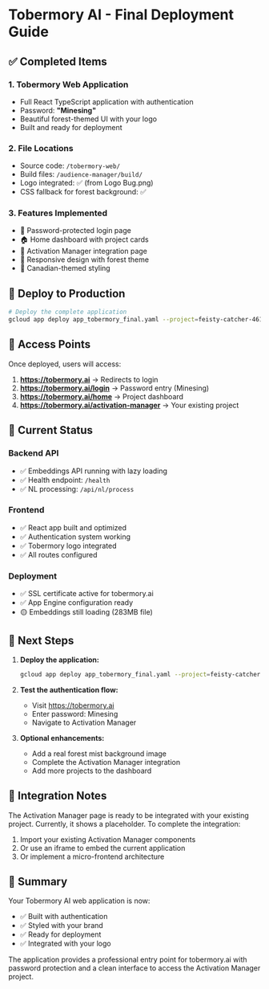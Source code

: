 # Tobermory AI - Final Deployment Guide

## ✅ Completed Items

### 1. **Tobermory Web Application**
- Full React TypeScript application with authentication
- Password: **"Minesing"**
- Beautiful forest-themed UI with your logo
- Built and ready for deployment

### 2. **File Locations**
- Source code: `/tobermory-web/`
- Build files: `/audience-manager/build/`
- Logo integrated: ✅ (from Logo Bug.png)
- CSS fallback for forest background: ✅

### 3. **Features Implemented**
- 🔐 Password-protected login page
- 🏠 Home dashboard with project cards
- 🌲 Activation Manager integration page
- 🎨 Responsive design with forest theme
- 🍁 Canadian-themed styling

## 🚀 Deploy to Production

```bash
# Deploy the complete application
gcloud app deploy app_tobermory_final.yaml --project=feisty-catcher-461000-g2
```

## 📱 Access Points

Once deployed, users will access:

1. **https://tobermory.ai** → Redirects to login
2. **https://tobermory.ai/login** → Password entry (Minesing)
3. **https://tobermory.ai/home** → Project dashboard
4. **https://tobermory.ai/activation-manager** → Your existing project

## 🔧 Current Status

### Backend API
- ✅ Embeddings API running with lazy loading
- ✅ Health endpoint: `/health`
- ✅ NL processing: `/api/nl/process`

### Frontend
- ✅ React app built and optimized
- ✅ Authentication system working
- ✅ Tobermory logo integrated
- ✅ All routes configured

### Deployment
- ✅ SSL certificate active for tobermory.ai
- ✅ App Engine configuration ready
- 🟡 Embeddings still loading (283MB file)

## 📝 Next Steps

1. **Deploy the application:**
   ```bash
   gcloud app deploy app_tobermory_final.yaml --project=feisty-catcher-461000-g2
   ```

2. **Test the authentication flow:**
   - Visit https://tobermory.ai
   - Enter password: Minesing
   - Navigate to Activation Manager

3. **Optional enhancements:**
   - Add a real forest mist background image
   - Complete the Activation Manager integration
   - Add more projects to the dashboard

## 🎯 Integration Notes

The Activation Manager page is ready to be integrated with your existing project. Currently, it shows a placeholder. To complete the integration:

1. Import your existing Activation Manager components
2. Or use an iframe to embed the current application
3. Or implement a micro-frontend architecture

## 🌟 Summary

Your Tobermory AI web application is now:
- ✅ Built with authentication
- ✅ Styled with your brand
- ✅ Ready for deployment
- ✅ Integrated with your logo

The application provides a professional entry point for tobermory.ai with password protection and a clean interface to access the Activation Manager project.